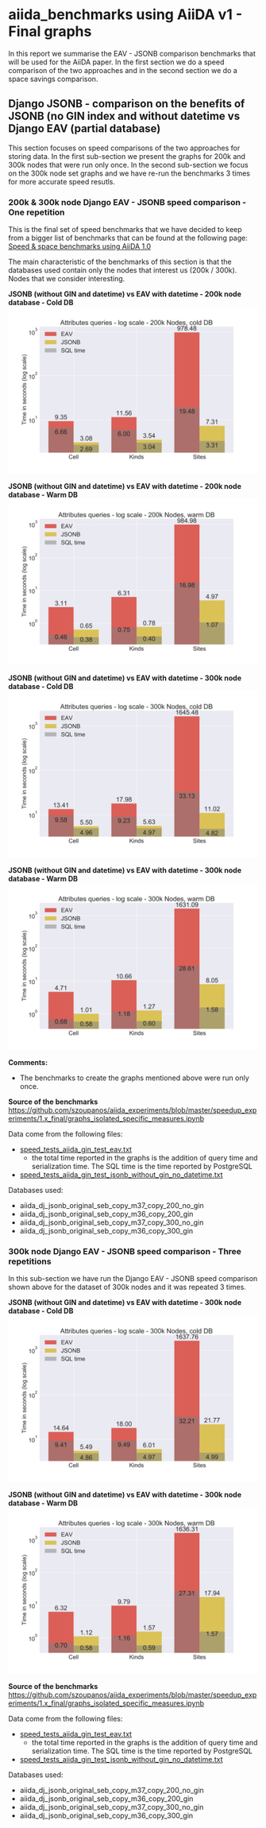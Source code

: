 # aiida_benchmarks using AiiDA v1 - Final graphs

In this report we summarise the EAV - JSONB comparison benchmarks that will be used for the AiiDA paper. In the first section we do a speed comparison of the two approaches and in the second section we do a space savings comparison.

## Django JSONB -  comparison on the benefits of JSONB (no GIN index and without datetime vs Django EAV (partial database)

This section focuses on speed comparisons of the two approaches for storing data.
In the first sub-section we present the graphs for 200k and 300k nodes that were run only once. In the second sub-section we focus on the 300k node set graphs and we have re-run the benchmarks 3 times for more accurate speed resutls.

### 200k & 300k node Django EAV - JSONB speed comparison - One repetition

This is the final set of speed benchmarks that we have decided to keep from a bigger list of benchmarks that can be found at the following page: [Speed & space benchmarks using AiiDA 1.0](https://github.com/szoupanos/aiida_experiments/tree/master/graphs_1.x_v2)

The main characteristic of the benchmarks of this section is that the databases used contain only the nodes that interest us (200k / 300k). Nodes that we consider interesting.

**JSONB (without GIN and datetime) vs EAV with datetime - 200k node database - Cold DB**
![alt text](https://github.com/szoupanos/aiida_experiments/blob/master/speedup_experiments/1.x_final/attr_queries_200_cold_eav_json_comparison.svg "")

**JSONB (without GIN and datetime) vs EAV with datetime - 200k node database - Warm DB**
![alt text](https://github.com/szoupanos/aiida_experiments/blob/master/speedup_experiments/1.x_final/attr_queries_200_warm_eav_json_comparison.svg "")

**JSONB (without GIN and datetime) vs EAV with datetime - 300k node database - Cold DB**
![alt text](https://github.com/szoupanos/aiida_experiments/blob/master/speedup_experiments/1.x_final/attr_queries_300_cold_eav_json_comparison.svg "")

**JSONB (without GIN and datetime) vs EAV with datetime - 300k node database - Warm DB**
![alt text](https://github.com/szoupanos/aiida_experiments/blob/master/speedup_experiments/1.x_final/attr_queries_300_warm_eav_json_comparison.svg "")

**Comments:**
- The benchmarks to create the graphs mentioned above were run only once.

**Source of the benchmarks**
https://github.com/szoupanos/aiida_experiments/blob/master/speedup_experiments/1.x_final/graphs_isolated_specific_measures.ipynb

Data come from the following files:
- [speed_tests_aiida_gin_test_eav.txt](https://github.com/szoupanos/aiida_experiments/blob/master/speedup_experiments/1.x_v2/results/speed_tests_aiida_gin_test_eav.txt)
    - the total time reported in the graphs is the addition of query time 
      and serialization time. The SQL time is the time reported by PostgreSQL
- [speed_tests_aiida_gin_test_jsonb_without_gin_no_datetime.txt](https://github.com/szoupanos/aiida_experiments/blob/master/speedup_experiments/1.x_v2/results/speed_tests_aiida_gin_test_jsonb_without_gin_no_datetime.txt)


 Databases used:
- aiida_dj_jsonb_original_seb_copy_m37_copy_200_no_gin
- aiida_dj_jsonb_original_seb_copy_m36_copy_200_gin
- aiida_dj_jsonb_original_seb_copy_m37_copy_300_no_gin
- aiida_dj_jsonb_original_seb_copy_m36_copy_300_gin

### 300k node Django EAV - JSONB speed comparison - Three repetitions

In this sub-section we have run the Django EAV - JSONB speed comparison shown above for the dataset of 300k nodes and it was repeated 3 times.

**JSONB (without GIN and datetime) vs EAV with datetime - 300k node database - Cold DB**
![alt text](https://github.com/szoupanos/aiida_experiments/blob/master/speedup_experiments/1.x_final/attr_queries_300_cold_eav_json_comparison_3times.svg "")

**JSONB (without GIN and datetime) vs EAV with datetime - 300k node database - Warm DB**
![alt text](https://github.com/szoupanos/aiida_experiments/blob/master/speedup_experiments/1.x_final/attr_queries_300_warm_eav_json_comparison_3times.svg "")

**Source of the benchmarks**
https://github.com/szoupanos/aiida_experiments/blob/master/speedup_experiments/1.x_final/graphs_isolated_specific_measures.ipynb

Data come from the following files:
- [speed_tests_aiida_gin_test_eav.txt](https://github.com/szoupanos/aiida_experiments/blob/master/speedup_experiments/1.x_final/results/speed_tests_aiida_gin_test_eav.txt)
    - the total time reported in the graphs is the addition of query time 
      and serialization time. The SQL time is the time reported by PostgreSQL
- [speed_tests_aiida_gin_test_jsonb_without_gin_no_datetime.txt](https://github.com/szoupanos/aiida_experiments/blob/master/speedup_experiments/1.x_final/results/speed_tests_aiida_gin_test_jsonb_without_gin_no_datetime.txt)


 Databases used:
- aiida_dj_jsonb_original_seb_copy_m37_copy_200_no_gin
- aiida_dj_jsonb_original_seb_copy_m36_copy_200_gin
- aiida_dj_jsonb_original_seb_copy_m37_copy_300_no_gin
- aiida_dj_jsonb_original_seb_copy_m36_copy_300_gin


